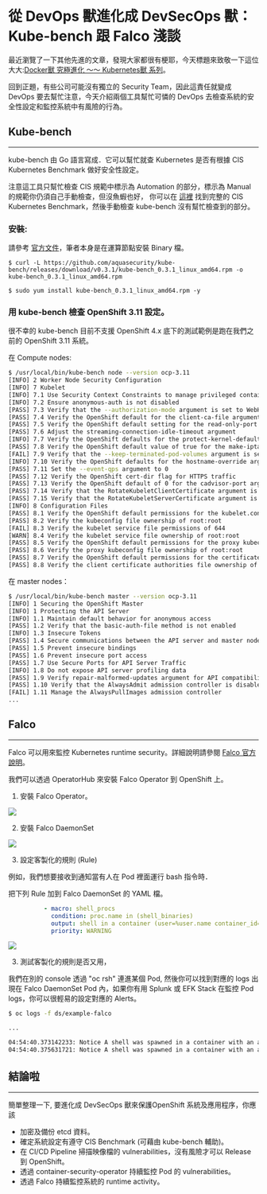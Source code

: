 

從 DevOps 獸進化成 DevSecOps 獸：Kube-bench 跟 Falco 淺談
=========================================

最近瀏覽了一下其他先進的文章，發現大家都很有梗耶，今天標題來致敬一下這位大大:[Docker獸 究極進化 ～～ Kubernetes獸 系列](https://ithelp.ithome.com.tw/users/20129737/ironman/3501)。

回到正題，有些公司可能沒有獨立的 Security Team，因此這責任就變成 DevOps 要去幫忙注意，今天介紹兩個工具幫忙可憐的 DevOps 去檢查系統的安全性設定和監控系統中有風險的行為。


Kube-bench
------

-----


kube-bench 由 Go 語言寫成．它可以幫忙就查 Kubernetes 是否有根據 CIS Kubernetes Benchmark 做好安全性設定。

注意這工具只幫忙檢查 CIS 規範中標示為 Automation 的部分，標示為 Manual 的規範你仍須自己手動檢查，但沒魚蝦也好， 你可以在 [這裡](https://downloads.cisecurity.org/#/) 找到完整的 CIS Kubernetes Benchmark，然後手動檢查 kube-bench 沒有幫忙檢查到的部分。


### 安裝:

請參考 [官方文件](https://github.com/aquasecurity/kube-bench#download-and-install-binaries)，筆者本身是在運算節點安裝 Binary 檔。

```
$ curl -L https://github.com/aquasecurity/kube-bench/releases/download/v0.3.1/kube-bench_0.3.1_linux_amd64.rpm -o kube-bench_0.3.1_linux_amd64.rpm

$ sudo yum install kube-bench_0.3.1_linux_amd64.rpm -y
```


### 用 kube-bench 檢查 OpenShift 3.11 設定。

很不幸的 kube-bench 目前不支援 OpenShift 4.x
底下的測試範例是跑在我們之前的 OpenShift 3.11 系統。

在 Compute nodes:


```bash
$ /usr/local/bin/kube-bench node --version ocp-3.11 
[INFO] 2 Worker Node Security Configuration
[INFO] 7 Kubelet
[INFO] 7.1 Use Security Context Constraints to manage privileged containers as needed
[INFO] 7.2 Ensure anonymous-auth is not disabled
[PASS] 7.3 Verify that the --authorization-mode argument is set to WebHook
[PASS] 7.4 Verify the OpenShift default for the client-ca-file argument
[PASS] 7.5 Verify the OpenShift default setting for the read-only-port argument
[PASS] 7.6 Adjust the streaming-connection-idle-timeout argument
[INFO] 7.7 Verify the OpenShift defaults for the protect-kernel-defaults argument
[PASS] 7.8 Verify the OpenShift default value of true for the make-iptables-util-chains argument
[FAIL] 7.9 Verify that the --keep-terminated-pod-volumes argument is set to false
[INFO] 7.10 Verify the OpenShift defaults for the hostname-override argument
[PASS] 7.11 Set the --event-qps argument to 0
[PASS] 7.12 Verify the OpenShift cert-dir flag for HTTPS traffic
[PASS] 7.13 Verify the OpenShift default of 0 for the cadvisor-port argument
[PASS] 7.14 Verify that the RotateKubeletClientCertificate argument is set to true
[PASS] 7.15 Verify that the RotateKubeletServerCertificate argument is set to true
[INFO] 8 Configuration Files
[PASS] 8.1 Verify the OpenShift default permissions for the kubelet.conf file
[PASS] 8.2 Verify the kubeconfig file ownership of root:root
[FAIL] 8.3 Verify the kubelet service file permissions of 644
[WARN] 8.4 Verify the kubelet service file ownership of root:root
[PASS] 8.5 Verify the OpenShift default permissions for the proxy kubeconfig file
[PASS] 8.6 Verify the proxy kubeconfig file ownership of root:root
[PASS] 8.7 Verify the OpenShift default permissions for the certificate authorities file.
[PASS] 8.8 Verify the client certificate authorities file ownership of root:root
```


在 master nodes：

```bash
$ /usr/local/bin/kube-bench master --version ocp-3.11
[INFO] 1 Securing the OpenShift Master
[INFO] 1 Protecting the API Server
[INFO] 1.1 Maintain default behavior for anonymous access
[PASS] 1.2 Verify that the basic-auth-file method is not enabled
[INFO] 1.3 Insecure Tokens
[PASS] 1.4 Secure communications between the API server and master nodes
[PASS] 1.5 Prevent insecure bindings
[PASS] 1.6 Prevent insecure port access
[PASS] 1.7 Use Secure Ports for API Server Traffic
[INFO] 1.8 Do not expose API server profiling data
[PASS] 1.9 Verify repair-malformed-updates argument for API compatibility
[PASS] 1.10 Verify that the AlwaysAdmit admission controller is disabled
[FAIL] 1.11 Manage the AlwaysPullImages admission controller
...
```




Falco
------

-----


Falco 可以用來監控 Kubernetes runtime security。詳細說明請參閱 [Falco 官方說明](https://falco.org/docs/)。

我們可以透過 OperatorHub 來安裝 Falco Operator 到 OpenShift 上。

1. 安裝 Falco Operator。


![](falco1.PNG)

2. 安裝 Falco DaemonSet 


![](falco2.PNG)


3. 設定客製化的規則 (Rule)

例如，我們想要接收到通知當有人在 Pod 裡面運行  bash 指令時．

把下列 Rule 加到 Falco DaemonSet 的 YAML 檔。

```yaml
          - macro: shell_procs
            condition: proc.name in (shell_binaries)
            output: shell in a container (user=%user.name container_id=%container.id container_name=%container.name shell=%proc.name parent=%proc.pname cmdline=%proc.cmdline)
            priority: WARNING
```

![](flaco3.PNG)


3. 測試客製化的規則是否又用，

我們在別的 console 透過 "oc rsh" 連進某個 Pod, 然後你可以找到對應的 logs 出現在 Falco DaemonSet Pod 內，如果你有用 Splunk 或 EFK Stack 在監控 Pod logs，你可以很輕易的設定對應的 Alerts。


```bash
$ oc logs -f ds/example-falco

...

04:54:40.373142233: Notice A shell was spawned in a container with an attached terminal (user=<NA> k8s.ns=myproject k8s.pod=nginx-pod container=d165df35e317 shell=sh parent=runc cmdline=sh -c TERM="xterm-256color" /bin/sh terminal=34817 container_id=d165df35e317 image=<NA>) k8s.ns=myproject k8s.pod=nginx-pod container=d165df35e317
04:54:40.375631721: Notice A shell was spawned in a container with an attached terminal (user=<NA> k8s.ns=myproject k8s.pod=nginx-pod container=d165df35e317 shell=sh parent=runc cmdline=sh terminal=34817 container_id=d165df35e317 image=<NA>) k8s.ns=myproject k8s.pod=nginx-pod container=d165df35e317
```


結論啦
----------


-----


簡單整理一下, 要進化成 DevSecOps 獸來保護OpenShift 系統及應用程序，你應該

- 加密及備份 etcd 資料。
- 確定系統設定有遵守 CIS Benchmark (可藉由 kube-bench 輔助)。
- 在 CI/CD Pipeline 掃描映像檔的 vulnerabilities，沒有風險才可以 Release 到 OpenShift。
- 透過 container-security-operator 持續監控 Pod 的 vulnerabilities。
- 透過 Falco 持續監控系統的 runtime activity。
